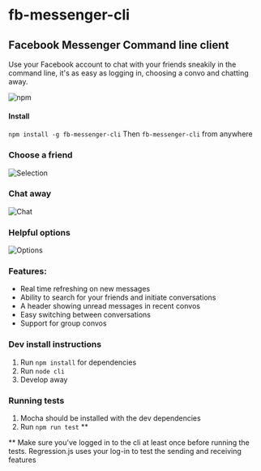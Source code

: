 # fb-messenger-cli
## Facebook Messenger Command line client
Use your Facebook account to chat with your friends sneakily in the command line, it's as easy as logging in, choosing a convo and chatting away.

![npm](https://nodei.co/npm/fb-messenger-cli.png?downloads=true)
#### Install
``npm install -g fb-messenger-cli``
Then ``fb-messenger-cli`` from anywhere

### Choose a friend
![Selection](http://puu.sh/pSNkL/7d82e4d9f2.png)

### Chat away
![Chat](http://puu.sh/pSNNb/e7e08ca16e.png)

### Helpful options
![Options](http://puu.sh/pSNRM/07c6c51fff.png)

### Features:
* Real time refreshing on new messages
* Ability to search for your friends and initiate conversations
* A header showing unread messages in recent convos
* Easy switching between conversations
* Support for group convos

### Dev install instructions
1. Run ``npm install`` for dependencies
3. Run ``node cli``
4. Develop away

### Running tests
1. Mocha should be installed with the dev dependencies
2. Run ``npm run test`` **

** Make sure you've logged in to the cli at least once before running the tests. Regression.js uses your log-in to test the sending and receiving features

